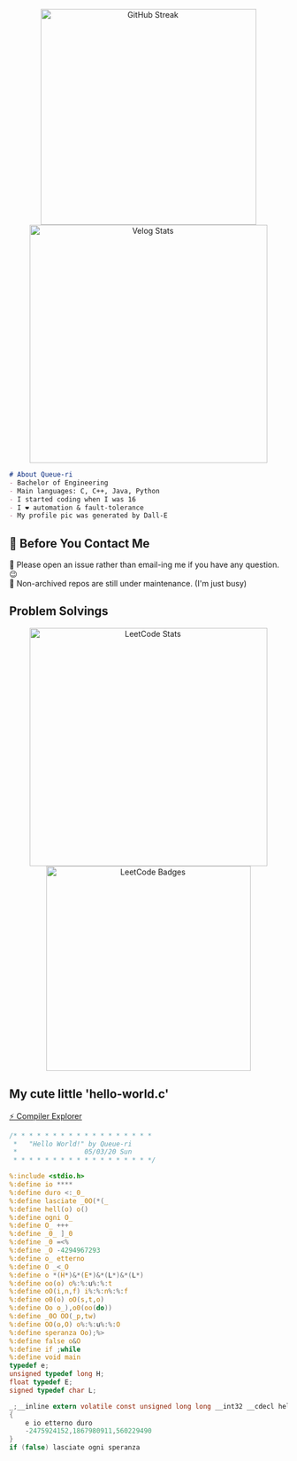 <p align="center">
<img src="https://github-readme-streak-stats-eight.vercel.app/?user=Queue-ri&theme=material-palenight&hide_border=true&border_radius=16" alt="GitHub Streak" width="390px" height="auto" /> <a href="https://velog.io/@qriosity"><img src="https://velog-readme-stats.vercel.app/api/list?name=qriosity" alt="Velog Stats" width="430px" height="auto" /></a>
</p>

```markdown
# About Queue-ri
- Bachelor of Engineering
- Main languages: C, C++, Java, Python
- I started coding when I was 16
- I ❤ automation & fault-tolerance
- My profile pic was generated by Dall-E
```

## 💬 Before You Contact Me

📢 Please open an issue rather than email-ing me if you have any question. 😉<br />
📢 Non-archived repos are still under maintenance. (I'm just busy)

## Problem Solvings

<p align="center">
<img src="https://leetcard.jacoblin.cool/queue_ri?theme=dark&font=ABeeZee&ext=heatmap" alt="LeetCode Stats" width="430px" height="auto" /> <a href="https://leetcode.com/Queue_ri/"><img src="https://leetcode-badge-showcase.vercel.app/api?username=queue_ri&theme=github-dark&border=no-border&animated=true" alt="LeetCode Badges" width="370px" height="auto" /></a>
</p>

## My cute little 'hello-world.c'

[⚡ Compiler Explorer](https://godbolt.org/z/EoWTTY4qb)

```c
/* * * * * * * * * * * * * * * * * *
 *   "Hello World!" by Queue-ri  
 *                 05/03/20 Sun  
 * * * * * * * * * * * * * * * * * */

%:include <stdio.h>
%:define io ****
%:define duro <:_0_
%:define lasciate _0O(*(_
%:define hell(o) o()
%:define ogni O_
%:define O_ +++
%:define _0_ ]_0
%:define _0 =<%
%:define _O -4294967293
%:define o_ etterno
%:define O _<_O
%:define o *(H*)&*(E*)&*(L*)&*(L*)
%:define oo(o) o%:%:u%:%:t
%:define oO(i,n,f) i%:%:n%:%:f
%:define o0(o) oO(s,t,o)
%:define Oo o_),o0(oo(do))
%:define _0O OO(_p,tw)
%:define OO(o,O) o%:%:u%:%:O
%:define speranza Oo);%>
%:define false o&O
%:define if ;while
%:define void main
typedef e;
unsigned typedef long H;
float typedef E;
signed typedef char L;

_;__inline extern volatile const unsigned long long __int32 __cdecl hell(void)
{
	e io etterno duro
	-2475924152,1867980911,560229490
}
if (false) lasciate ogni speranza
```
